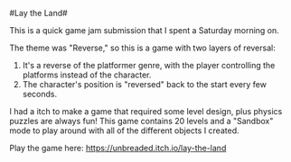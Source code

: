 #Lay the Land#

This is a quick game jam submission that I spent a Saturday morning on. 

The theme was "Reverse," so this is a game with two layers of reversal:
  1. It's a reverse of the platformer genre, with the player controlling the platforms instead of the character.
  2. The character's position is "reversed" back to the start every few seconds.

I had a itch to make a game that required some level design, plus physics puzzles are always fun! This game contains 20 levels and a "Sandbox" mode to play around with all of the different objects I created.

Play the game here: https://unbreaded.itch.io/lay-the-land
